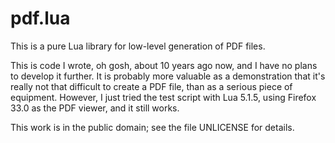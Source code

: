 pdf.lua
=======

This is a pure Lua library for low-level generation of PDF files.

This is code I wrote, oh gosh, about 10 years ago now, and I have no plans to
develop it further.  It is probably more valuable as a demonstration that it's
really not that difficult to create a PDF file, than as a serious piece of
equipment.  However, I just tried the test script with Lua 5.1.5, using
Firefox 33.0 as the PDF viewer, and it still works.

This work is in the public domain; see the file UNLICENSE for details.
